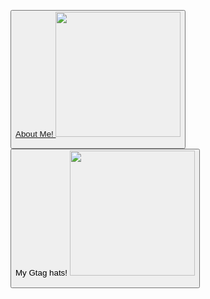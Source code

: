<a href='https://discord.com'><button>About Me! <img src="https://media.discordapp.net/attachments/864801249974026260/866176782917828608/Drawing.sketchpad1.png" height="200"/>
  
<a href='https://xemply.github.io/gtag-hats'><button>My Gtag hats! <img src="https://media.discordapp.net/attachments/810644499763691543/866169698353414164/cover.png" height="200"/>
